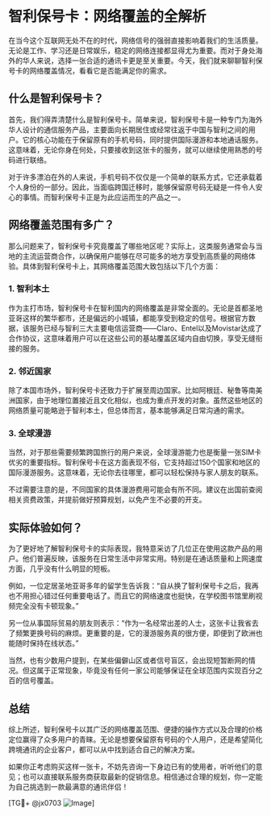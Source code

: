 # 智利保号卡：网络覆盖的全解析

在当今这个互联网无处不在的时代，网络信号的强弱直接影响着我们的生活质量。无论是工作、学习还是日常娱乐，稳定的网络连接都显得尤为重要。而对于身处海外的华人来说，选择一张合适的通讯卡更是至关重要。今天，我们就来聊聊智利保号卡的网络覆盖情况，看看它是否能满足你的需求。

## 什么是智利保号卡？

首先，我们得弄清楚什么是智利保号卡。简单来说，智利保号卡是一种专门为海外华人设计的通信服务产品，主要面向长期居住或经常往返于中国与智利之间的用户。它的核心功能在于保留原有的手机号码，同时提供国际漫游和本地通话服务。这意味着，无论你身在何处，只要接收到这张卡的服务，就可以继续使用熟悉的号码进行联络。

对于许多漂泊在外的人来说，手机号码不仅仅是一个简单的联系方式，它还承载着个人身份的一部分。因此，当面临跨国迁移时，能够保留原号码无疑是一件令人安心的事情。而智利保号卡正是为此应运而生的产品之一。

## 网络覆盖范围有多广？

那么问题来了，智利保号卡究竟覆盖了哪些地区呢？实际上，这类服务通常会与当地的主流运营商合作，以确保用户能够在尽可能多的地方享受到高质量的网络体验。具体到智利保号卡上，其网络覆盖范围大致包括以下几个方面：

### 1. **智利本土**
作为主打市场，智利保号卡在智利国内的网络覆盖是非常全面的。无论是首都圣地亚哥这样的繁华都市，还是偏远的小城镇，都能享受到稳定的信号。根据官方数据，该服务已经与智利三大主要电信运营商——Claro、Entel以及Movistar达成了合作协议，这意味着用户可以在这些公司的基站覆盖区域内自由切换，享受无缝衔接的服务。

### 2. **邻近国家**
除了本国市场外，智利保号卡还致力于扩展至周边国家。比如阿根廷、秘鲁等南美洲国家，由于地理位置接近且文化相似，也成为重点开发的对象。虽然这些地区的网络质量可能略逊于智利本土，但总体而言，基本能够满足日常沟通的需求。

### 3. **全球漫游**
当然，对于那些需要频繁跨国旅行的用户来说，全球漫游能力也是衡量一张SIM卡优劣的重要指标。智利保号卡在这方面表现不俗，它支持超过150个国家和地区的国际漫游服务。这意味着，无论你去往哪里，都可以轻松保持与家人朋友的联系。

不过需要注意的是，不同国家的具体漫游费用可能会有所不同。建议在出国前查阅相关资费政策，并提前做好预算规划，以免产生不必要的开支。

## 实际体验如何？

为了更好地了解智利保号卡的实际表现，我特意采访了几位正在使用这款产品的用户。他们普遍反映，该服务在日常生活中非常实用。特别是在通话质量和上网速度方面，几乎没有什么明显的短板。

例如，一位定居圣地亚哥多年的留学生告诉我：“自从换了智利保号卡之后，我再也不用担心错过任何重要电话了。而且它的网络速度也挺快，在学校图书馆里刷视频完全没有卡顿现象。”

另一位从事国际贸易的朋友则表示：“作为一名经常出差的人士，这张卡让我省去了频繁更换号码的麻烦。更重要的是，它的漫游服务真的很方便，即便到了欧洲也能随时保持在线状态。”

当然，也有少数用户提到，在某些偏僻山区或者信号盲区，会出现短暂断网的情况。但这属于正常现象，毕竟没有任何一家公司能够保证在全球范围内实现百分之百的信号覆盖。

## 总结

综上所述，智利保号卡以其广泛的网络覆盖范围、便捷的操作方式以及合理的价格定位赢得了众多用户的青睐。无论是想要保留原有号码的个人用户，还是希望简化跨境通讯的企业客户，都可以从中找到适合自己的解决方案。

如果你正考虑购买这样一张卡，不妨先咨询一下身边已有的使用者，听听他们的意见；也可以直接联系服务商获取最新的促销信息。相信通过合理的规划，你一定能为自己挑选到一款最满意的通讯伴侣！

[TG💪+ @jx0703 ![Image](https://github.com/user-attachments/assets/dbca1d08-cadb-493c-b0ec-ad6f7a83f270)]